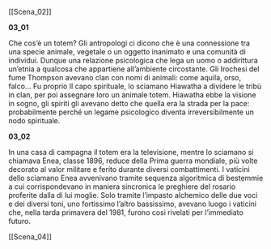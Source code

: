 [[Scena_02]]

**03_01**

Che cos’è un totem? Gli antropologi ci dicono che è una connessione tra una specie animale, vegetale o un oggetto inanimato e una comunità di individui. Dunque una relazione psicologica che lega un uomo o addirittura un’etnia a qualcosa che appartiene all’ambiente circostante. Gli Irochesi del fume Thompson avevano clan con nomi di animali: come aquila, orso, falco... Fu proprio Il capo spirituale, lo sciamano Hiawatha a dividere le tribù in clan, per poi assegnare loro un animale totem. Hiawatha ebbe la visione in sogno, gli spiriti gli avevano detto che quella era la strada per la pace: probabilmente perché un legame psicologico diventa irreversibilmente un nodo spirituale.

**03_02**

In una casa di campagna il totem era la televisione, mentre lo sciamano si chiamava Enea, classe 1896, reduce della Prima guerra mondiale, più volte decorato al valor militare e ferito durante diversi combattimenti. I vaticini dello sciamano Enea avvenivano tramite sequenza algoritmica di bestemmie a cui corrispondevano in maniera sincronica le preghiere del rosario proferite dalla di lui moglie. Solo tramite l’impasto alchemico delle due voci e dei diversi toni, uno fortissimo l’altro bassissimo, avevano luogo i vaticini che, nella tarda primavera del 1981, furono così rivelati per l’immediato futuro.

[[Scena_04]]